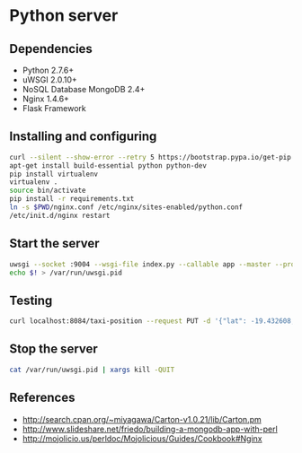 # Python server

## Dependencies
* Python 2.7.6+
* uWSGI 2.0.10+
* NoSQL Database MongoDB 2.4+
* Nginx 1.4.6+
* Flask Framework

## Installing and configuring
```bash
curl --silent --show-error --retry 5 https://bootstrap.pypa.io/get-pip.py | sudo python2.7
apt-get install build-essential python python-dev
pip install virtualenv
virtualenv .
source bin/activate
pip install -r requirements.txt
ln -s $PWD/nginx.conf /etc/nginx/sites-enabled/python.conf
/etc/init.d/nginx restart
```

## Start the server
```bash
uwsgi --socket :9004 --wsgi-file index.py --callable app --master --processes 8 --threads 1 1>/var/log/uwsgi.log 2>&1 &
echo $! > /var/run/uwsgi.pid
```

## Testing
```bash
curl localhost:8084/taxi-position --request PUT -d '{"lat": -19.432608, "long": -99.133208}' -H 'Accept: application/json' -H 'Content-type: application/json'
```

## Stop the server
```bash
cat /var/run/uwsgi.pid | xargs kill -QUIT
```

## References
* http://search.cpan.org/~miyagawa/Carton-v1.0.21/lib/Carton.pm
* http://www.slideshare.net/friedo/building-a-mongodb-app-with-perl
* http://mojolicio.us/perldoc/Mojolicious/Guides/Cookbook#Nginx

